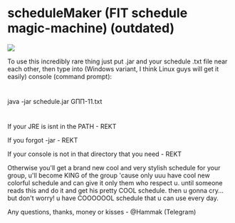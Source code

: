 # scheduleMaker (FIT schedule magic-machine) (outdated)

![](https://user-images.githubusercontent.com/13766687/38901600-7f4c8596-42a5-11e8-92a3-aab7da9ccbf3.png)

To use this incredibly rare thing just put .jar and your schedule .txt file near each other, then type into (Windows variant, I think Linux guys will get it easily) console (command prompt):
#
java -jar schedule.jar GПП-11.txt
#
If your JRE is isnt in the PATH - REKT

If you forgot -jar - REKT

If your console is not in that directory that you need - REKT

Otherwise you'll get a brand new cool and very stylish schedule for your group, u'll become KING of the group 'cause only uuu have cool new colorful schedule and can give it only them who respect u. until someone reads this and do it and get his pretty COOL schedule. then u gonna cry... but don't worry! u have COOOOOOL schedule that u can use every day.

Any questions, thanks, money or kisses - @Hammak (Telegram)
